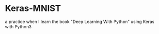 # Keras-MNIST
a practice when I learn the book "Deep Learning With Python"
using Keras with Python3

